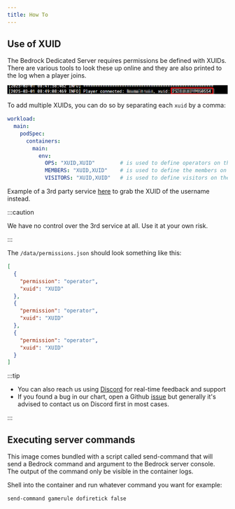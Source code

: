 ```yaml
---
title: How To
---
```


## Use of XUID

The Bedrock Dedicated Server requires permissions be defined with XUIDs. There are various tools to look these up online and they are also printed to the log when a player joins.

![console](./imgs/console.png)

To add multiple XUIDs, you can do so by separating each `xuid` by a comma:

```yaml
workload:
  main:
    podSpec:
      containers:
        main:
          env:
            OPS: "XUID,XUID"        # is used to define operators on the server.
            MEMBERS: "XUID,XUID"    # is used to define the members on the server.
            VISITORS: "XUID,XUID"   # is used to define visitors on the server.
```

Example of a 3rd party service [here](https://www.cxkes.me/xbox/xuid) to grab the XUID of the username instead.

:::caution

We have no control over the 3rd service at all. Use it at your own risk.

:::

The `/data/permissions.json` should look something like this:

```json
[
  {
    "permission": "operator",
    "xuid": "XUID"
  },
  {
    "permission": "operator",
    "xuid": "XUID"
  },
  {
    "permission": "operator",
    "xuid": "XUID"
  }
]
```

:::tip

- You can also reach us using [Discord](https://discord.gg/tVsPTHWTtr) for real-time feedback and support
- If you found a bug in our chart, open a Github [issue](https://github.com/truecharts/apps/issues/new/choose) but generally it's advised to contact us on Discord first in most cases.

:::

## Executing server commands

This image comes bundled with a script called send-command that will send a Bedrock command and argument to the Bedrock server console. The output of the command only be visible in the container logs.

Shell into the container and run whatever command you want for example:

```shell
send-command gamerule dofiretick false
```
